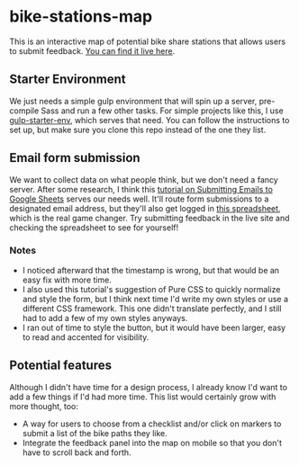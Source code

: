 # bike-stations-map
This is an interactive map of potential bike share stations that allows users to submit feedback. [You can find it live here](https://bike-stations-map-kwalker.netlify.com/).

## Starter Environment
We just needs a simple gulp environment that will spin up a server, pre-compile Sass and run a few other tasks. For simple projects like this, I use [gulp-starter-env](https://github.com/una/gulp-starter-env
), which serves that need. You can follow the instructions to set up, but make sure you clone this repo instead of the one they list.

## Email form submission
We want to collect data on what people think, but we don't need a fancy server. After some research, I think this [tutorial on Submitting Emails to Google Sheets](https://github.com/dwyl/learn-to-send-email-via-google-script-html-no-server
) serves our needs well. It'll route form submissions to a designated email address, but they'll also get logged in [this spreadsheet](https://docs.google.com/spreadsheets/d/1JMICpFkrbPD09BMSx19zjDElKsM6BMoPY-hYQ1ZaACw/edit?usp=sharing), which is the real game changer. Try submitting feedback in the live site and checking the spreadsheet to see for yourself!

### Notes
- I noticed afterward that the timestamp is wrong, but that would be an easy fix with more time.
- I also used this tutorial's suggestion of Pure CSS to quickly normalize and style the form, but I think next time I'd write my own styles or use a different CSS framework. This one didn't translate perfectly, and I still had to add a few of my own styles anyways.
- I ran out of time to style the button, but it would have been larger, easy to read and accented for visibility.

## Potential features
Although I didn't have time for a design process, I already know I'd want to add a few things if I'd had more time. This list would certainly grow with more thought, too:

- A way for users to choose from a checklist and/or click on markers to submit a list of the bike paths they like.
- Integrate the feedback panel into the map on mobile so that you don't have to scroll back and forth.
